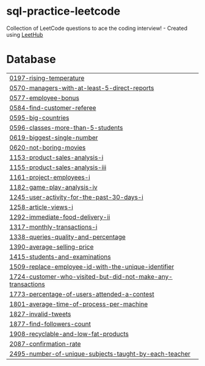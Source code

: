 # sql-practice-leetcode
Collection of LeetCode questions to ace the coding interview! - Created using [LeetHub](https://github.com/QasimWani/LeetHub)


# Database
|  |
| ------- |
| [0197-rising-temperature](https://github.com/HirenRupchandani/sql-practice-leetcode/tree/master/0197-rising-temperature) |
| [0570-managers-with-at-least-5-direct-reports](https://github.com/HirenRupchandani/sql-practice-leetcode/tree/master/0570-managers-with-at-least-5-direct-reports) |
| [0577-employee-bonus](https://github.com/HirenRupchandani/sql-practice-leetcode/tree/master/0577-employee-bonus) |
| [0584-find-customer-referee](https://github.com/HirenRupchandani/sql-practice-leetcode/tree/master/0584-find-customer-referee) |
| [0595-big-countries](https://github.com/HirenRupchandani/sql-practice-leetcode/tree/master/0595-big-countries) |
| [0596-classes-more-than-5-students](https://github.com/HirenRupchandani/sql-practice-leetcode/tree/master/0596-classes-more-than-5-students) |
| [0619-biggest-single-number](https://github.com/HirenRupchandani/sql-practice-leetcode/tree/master/0619-biggest-single-number) |
| [0620-not-boring-movies](https://github.com/HirenRupchandani/sql-practice-leetcode/tree/master/0620-not-boring-movies) |
| [1153-product-sales-analysis-i](https://github.com/HirenRupchandani/sql-practice-leetcode/tree/master/1153-product-sales-analysis-i) |
| [1155-product-sales-analysis-iii](https://github.com/HirenRupchandani/sql-practice-leetcode/tree/master/1155-product-sales-analysis-iii) |
| [1161-project-employees-i](https://github.com/HirenRupchandani/sql-practice-leetcode/tree/master/1161-project-employees-i) |
| [1182-game-play-analysis-iv](https://github.com/HirenRupchandani/sql-practice-leetcode/tree/master/1182-game-play-analysis-iv) |
| [1245-user-activity-for-the-past-30-days-i](https://github.com/HirenRupchandani/sql-practice-leetcode/tree/master/1245-user-activity-for-the-past-30-days-i) |
| [1258-article-views-i](https://github.com/HirenRupchandani/sql-practice-leetcode/tree/master/1258-article-views-i) |
| [1292-immediate-food-delivery-ii](https://github.com/HirenRupchandani/sql-practice-leetcode/tree/master/1292-immediate-food-delivery-ii) |
| [1317-monthly-transactions-i](https://github.com/HirenRupchandani/sql-practice-leetcode/tree/master/1317-monthly-transactions-i) |
| [1338-queries-quality-and-percentage](https://github.com/HirenRupchandani/sql-practice-leetcode/tree/master/1338-queries-quality-and-percentage) |
| [1390-average-selling-price](https://github.com/HirenRupchandani/sql-practice-leetcode/tree/master/1390-average-selling-price) |
| [1415-students-and-examinations](https://github.com/HirenRupchandani/sql-practice-leetcode/tree/master/1415-students-and-examinations) |
| [1509-replace-employee-id-with-the-unique-identifier](https://github.com/HirenRupchandani/sql-practice-leetcode/tree/master/1509-replace-employee-id-with-the-unique-identifier) |
| [1724-customer-who-visited-but-did-not-make-any-transactions](https://github.com/HirenRupchandani/sql-practice-leetcode/tree/master/1724-customer-who-visited-but-did-not-make-any-transactions) |
| [1773-percentage-of-users-attended-a-contest](https://github.com/HirenRupchandani/sql-practice-leetcode/tree/master/1773-percentage-of-users-attended-a-contest) |
| [1801-average-time-of-process-per-machine](https://github.com/HirenRupchandani/sql-practice-leetcode/tree/master/1801-average-time-of-process-per-machine) |
| [1827-invalid-tweets](https://github.com/HirenRupchandani/sql-practice-leetcode/tree/master/1827-invalid-tweets) |
| [1877-find-followers-count](https://github.com/HirenRupchandani/sql-practice-leetcode/tree/master/1877-find-followers-count) |
| [1908-recyclable-and-low-fat-products](https://github.com/HirenRupchandani/sql-practice-leetcode/tree/master/1908-recyclable-and-low-fat-products) |
| [2087-confirmation-rate](https://github.com/HirenRupchandani/sql-practice-leetcode/tree/master/2087-confirmation-rate) |
| [2495-number-of-unique-subjects-taught-by-each-teacher](https://github.com/HirenRupchandani/sql-practice-leetcode/tree/master/2495-number-of-unique-subjects-taught-by-each-teacher) |